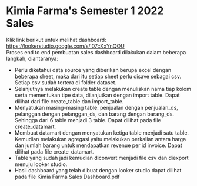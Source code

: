 # Kimia Farma's Semester 1 2022 Sales
Klik link berikut untuk melihat dashboard: https://lookerstudio.google.com/s/l07cXxYnQOU  
Proses end to end pembuatan sales dashboard dilakukan dalam beberapa langkah, diantaranya:
- Perlu diketahui data source yang diberikan berupa excel dengan beberapa sheet, maka dari itu
setiap sheet perlu disave sebagai csv. Setiap csv sudah tertera di folder dataset.
- Selanjutnya melakukan create table dengan menuliskan nama tiap kolom serta mementukan tipe data, dilanjutkan dengan import table. Dapat dilihat dari file create_table dan import_table.
- Menyatukan masing-masing table: penjualan dengan penjualan_ds, pelanggan dengan pelanggan_ds, dan barang dengan barang_ds. Sehingga dari
6 table menjadi 3 table. Dapat dilihat pada file create_datamart.
- Membuat datamart dengan menyatukan ketiga table menjadi satu table. Kemudian melakukan agregasi yaitu melakukan perkalian antara harga dan jumlah barang untuk mendapatkan revenue per id invoice. Dapat dilihat pada file create_datamart.
- Table yang sudah jadi kemudian diconvert menjadi file csv dan diexport menuju looker studio.
- Hasil dashboard yang telah dibuat dengan looker studio dapat dilihat pada file Kimia Farma Sales Dashboard.pdf 
